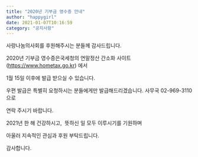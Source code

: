 ```yaml
---
title: "2020년 기부금 영수증 안내"
author: "happygirl"
date: 2021-01-07T10:16:59
category: "공지사항"
---
```


사랑나눔의사회를 후원해주시는 분들께 감사드립니다.

2020년 기부금 영수증은국세청의 연말정산 간소화 사이트(https://www.hometax.go.kr) 에서

1월 15일 이후에 발급 받으실 수 있습니다.

우편 발급은 특별히 요청하시는 분들에게만 발급해드리겠습니다. 사무국 02-969-3110 으로

연락 주시기 바랍니다.

2021년 한 해 건강하시고,  뜻하신 일 모두 이루시기를 기원하며

아울러 지속적인 관심과 후원 부탁드립니다.

감사합니다.
